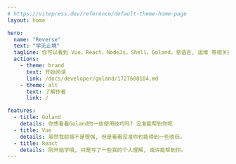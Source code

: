 ```yaml
---
# https://vitepress.dev/reference/default-theme-home-page
layout: home

hero:
  name: "Reverse"
  text: "学无止境"
  tagline: 你可以看到 Vue，React，NodeJs，Shell，Goland，易语言, 运维 等相关技术。
  actions:
    - theme: brand
      text: 开始阅读
      link: /docs/developer/goland/1727608104.md
    - theme: alt
      text: 了解作者
      link: /

features:
  - title: Goland
    details: 你想看看Goland的一些使用技巧吗? 没准能帮到你呢
  - title: Vue
    details: 虽然我前端不是很强, 但是看看没准你也能得到一些收获。
  - title: React
    details: 刚开始学哦, 只是写了一些我的个人理解, 或许能帮到你。
---
```


